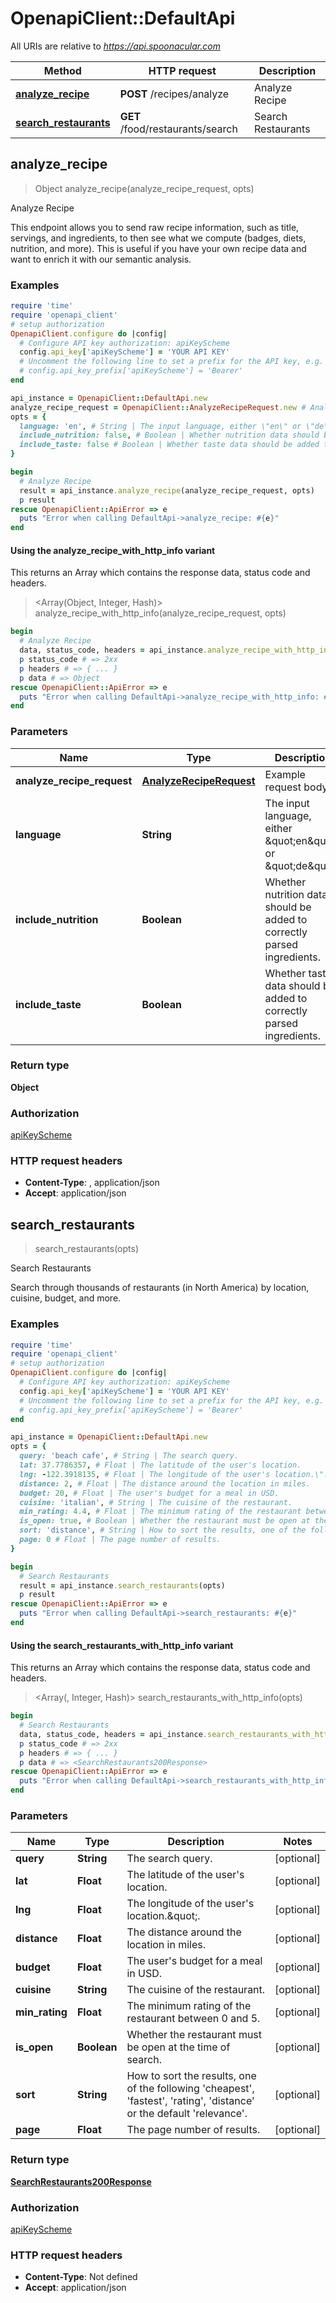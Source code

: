 # OpenapiClient::DefaultApi

All URIs are relative to *https://api.spoonacular.com*

| Method | HTTP request | Description |
| ------ | ------------ | ----------- |
| [**analyze_recipe**](DefaultApi.md#analyze_recipe) | **POST** /recipes/analyze | Analyze Recipe |
| [**search_restaurants**](DefaultApi.md#search_restaurants) | **GET** /food/restaurants/search | Search Restaurants |


## analyze_recipe

> Object analyze_recipe(analyze_recipe_request, opts)

Analyze Recipe

This endpoint allows you to send raw recipe information, such as title, servings, and ingredients, to then see what we compute (badges, diets, nutrition, and more). This is useful if you have your own recipe data and want to enrich it with our semantic analysis.

### Examples

```ruby
require 'time'
require 'openapi_client'
# setup authorization
OpenapiClient.configure do |config|
  # Configure API key authorization: apiKeyScheme
  config.api_key['apiKeyScheme'] = 'YOUR API KEY'
  # Uncomment the following line to set a prefix for the API key, e.g. 'Bearer' (defaults to nil)
  # config.api_key_prefix['apiKeyScheme'] = 'Bearer'
end

api_instance = OpenapiClient::DefaultApi.new
analyze_recipe_request = OpenapiClient::AnalyzeRecipeRequest.new # AnalyzeRecipeRequest | Example request body.
opts = {
  language: 'en', # String | The input language, either \"en\" or \"de\".
  include_nutrition: false, # Boolean | Whether nutrition data should be added to correctly parsed ingredients.
  include_taste: false # Boolean | Whether taste data should be added to correctly parsed ingredients.
}

begin
  # Analyze Recipe
  result = api_instance.analyze_recipe(analyze_recipe_request, opts)
  p result
rescue OpenapiClient::ApiError => e
  puts "Error when calling DefaultApi->analyze_recipe: #{e}"
end
```

#### Using the analyze_recipe_with_http_info variant

This returns an Array which contains the response data, status code and headers.

> <Array(Object, Integer, Hash)> analyze_recipe_with_http_info(analyze_recipe_request, opts)

```ruby
begin
  # Analyze Recipe
  data, status_code, headers = api_instance.analyze_recipe_with_http_info(analyze_recipe_request, opts)
  p status_code # => 2xx
  p headers # => { ... }
  p data # => Object
rescue OpenapiClient::ApiError => e
  puts "Error when calling DefaultApi->analyze_recipe_with_http_info: #{e}"
end
```

### Parameters

| Name | Type | Description | Notes |
| ---- | ---- | ----------- | ----- |
| **analyze_recipe_request** | [**AnalyzeRecipeRequest**](AnalyzeRecipeRequest.md) | Example request body. |  |
| **language** | **String** | The input language, either \&quot;en\&quot; or \&quot;de\&quot;. | [optional] |
| **include_nutrition** | **Boolean** | Whether nutrition data should be added to correctly parsed ingredients. | [optional] |
| **include_taste** | **Boolean** | Whether taste data should be added to correctly parsed ingredients. | [optional] |

### Return type

**Object**

### Authorization

[apiKeyScheme](../README.md#apiKeyScheme)

### HTTP request headers

- **Content-Type**: , application/json
- **Accept**: application/json


## search_restaurants

> <SearchRestaurants200Response> search_restaurants(opts)

Search Restaurants

Search through thousands of restaurants (in North America) by location, cuisine, budget, and more.

### Examples

```ruby
require 'time'
require 'openapi_client'
# setup authorization
OpenapiClient.configure do |config|
  # Configure API key authorization: apiKeyScheme
  config.api_key['apiKeyScheme'] = 'YOUR API KEY'
  # Uncomment the following line to set a prefix for the API key, e.g. 'Bearer' (defaults to nil)
  # config.api_key_prefix['apiKeyScheme'] = 'Bearer'
end

api_instance = OpenapiClient::DefaultApi.new
opts = {
  query: 'beach cafe', # String | The search query.
  lat: 37.7786357, # Float | The latitude of the user's location.
  lng: -122.3918135, # Float | The longitude of the user's location.\".
  distance: 2, # Float | The distance around the location in miles.
  budget: 20, # Float | The user's budget for a meal in USD.
  cuisine: 'italian', # String | The cuisine of the restaurant.
  min_rating: 4.4, # Float | The minimum rating of the restaurant between 0 and 5.
  is_open: true, # Boolean | Whether the restaurant must be open at the time of search.
  sort: 'distance', # String | How to sort the results, one of the following 'cheapest', 'fastest', 'rating', 'distance' or the default 'relevance'.
  page: 0 # Float | The page number of results.
}

begin
  # Search Restaurants
  result = api_instance.search_restaurants(opts)
  p result
rescue OpenapiClient::ApiError => e
  puts "Error when calling DefaultApi->search_restaurants: #{e}"
end
```

#### Using the search_restaurants_with_http_info variant

This returns an Array which contains the response data, status code and headers.

> <Array(<SearchRestaurants200Response>, Integer, Hash)> search_restaurants_with_http_info(opts)

```ruby
begin
  # Search Restaurants
  data, status_code, headers = api_instance.search_restaurants_with_http_info(opts)
  p status_code # => 2xx
  p headers # => { ... }
  p data # => <SearchRestaurants200Response>
rescue OpenapiClient::ApiError => e
  puts "Error when calling DefaultApi->search_restaurants_with_http_info: #{e}"
end
```

### Parameters

| Name | Type | Description | Notes |
| ---- | ---- | ----------- | ----- |
| **query** | **String** | The search query. | [optional] |
| **lat** | **Float** | The latitude of the user&#39;s location. | [optional] |
| **lng** | **Float** | The longitude of the user&#39;s location.\&quot;. | [optional] |
| **distance** | **Float** | The distance around the location in miles. | [optional] |
| **budget** | **Float** | The user&#39;s budget for a meal in USD. | [optional] |
| **cuisine** | **String** | The cuisine of the restaurant. | [optional] |
| **min_rating** | **Float** | The minimum rating of the restaurant between 0 and 5. | [optional] |
| **is_open** | **Boolean** | Whether the restaurant must be open at the time of search. | [optional] |
| **sort** | **String** | How to sort the results, one of the following &#39;cheapest&#39;, &#39;fastest&#39;, &#39;rating&#39;, &#39;distance&#39; or the default &#39;relevance&#39;. | [optional] |
| **page** | **Float** | The page number of results. | [optional] |

### Return type

[**SearchRestaurants200Response**](SearchRestaurants200Response.md)

### Authorization

[apiKeyScheme](../README.md#apiKeyScheme)

### HTTP request headers

- **Content-Type**: Not defined
- **Accept**: application/json

